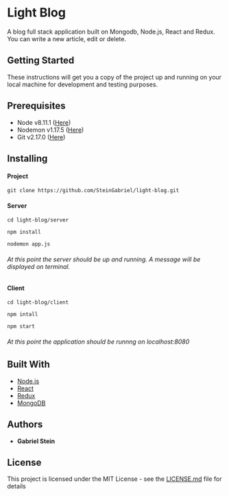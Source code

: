 # Light Blog

A blog full stack application built on Mongodb, Node.js, React and Redux. You can write a new article, edit or delete.

## Getting Started

These instructions will get you a copy of the project up and running on your local machine for development and testing purposes.

## Prerequisites

- Node v8.11.1 ([Here](https://nodejs.org/en/))
- Nodemon v1.17.5 ([Here](https://nodemon.io/))
- Git v2.17.0 ([Here](https://git-scm.com/downloads/))

## Installing

#### Project

```
git clone https://github.com/SteinGabriel/light-blog.git
```

#### Server

```
cd light-blog/server
```

```
npm install
```

```
nodemon app.js
```

###### At this point the server should be up and running. A message will be displayed on terminal.

#### Client

```
cd light-blog/client
```

```
npm intall
```

```
npm start
```

###### At this point the application should be runnng on localhost:8080

## Built With

- [Node.js](https://nodejs.org/en/)
- [React](https://reactjs.org/)
- [Redux](https://redux.js.org/)
- [MongoDB](https://www.mongodb.com/)

## Authors

- **Gabriel Stein**

## License

This project is licensed under the MIT License - see the [LICENSE.md](LICENSE.md) file for details

